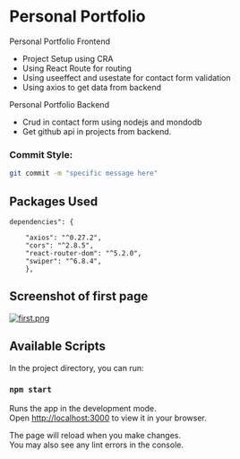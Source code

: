 # Personal Portfolio
Personal Portfolio Frontend
 * Project Setup using CRA 
 * Using React Route for routing
 * Using useeffect and usestate for contact form validation
 * Using axios to get data from backend

Personal Portfolio Backend
* Crud in contact form using nodejs and mondodb
* Get github api in projects from backend.


### Commit Style:
```bash
git commit -m "specific message here"
```
## Packages Used
```
dependencies": {
    
    "axios": "^0.27.2",
    "cors": "^2.8.5",
    "react-router-dom": "^5.2.0",
    "swiper": "^6.8.4",
    },
  ```
## Screenshot of first page

  [![first.png](https://i.postimg.cc/bwdFYCLP/first.png)](https://postimg.cc/VJQFDF3Z)
  ## Available Scripts

In the project directory, you can run:

### `npm start`

Runs the app in the development mode.\
Open [http://localhost:3000](http://localhost:3000) to view it in your browser.

The page will reload when you make changes.\
You may also see any lint errors in the console.





